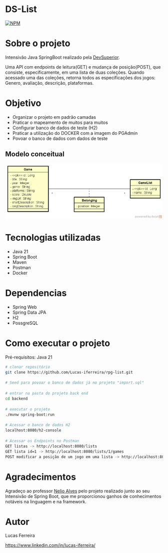 # DS-List
[![NPM](https://img.shields.io/npm/l/react)](https://github.com/Lucas-iferreira/rpg-list/blob/main/LICENSE) 

# Sobre o projeto
Intensivão Java SpringBoot realizado pela [DevSuperior](https://devsuperior.com.br).

Uma API com endpoints de leitura(GET) e mudança de posição(POST), que consiste, especificamente, em uma lista de duas coleções.
Quando acessado uma das coleções, retorna todos as especificações dos jogos: Genero, avaliação, descrição, plataformas.

# Objetivo

- Organizar o projeto em padrão camadas
- Praticar o mapeamento de muitos para muitos
- Configurar banco de dados de teste (H2)
- Praticar a utilização do DOCKER com a imagem do PGAdmin  
- Povoar o banco de dados com dados de teste

## Modelo conceitual
![Modelo Conceitual](assets/modelo-conceitual.jpeg)

# Tecnologias utilizadas
- Java 21
- Spring Boot
- Maven
- Postman
- Docker

# Dependencias 
- Spring Web
- Spring Data JPA
- H2
- PossgreSQL

# Como executar o projeto

Pré-requisitos: Java 21

```bash
# clonar repositório
git clone https://github.com/Lucas-iferreira/rpg-list.git

# Seed para povoar o banco de dados já no projeto "import.sql"

# entrar na pasta do projeto back end
cd backend

# executar o projeto
./mvnw spring-boot:run

# Acessar o banco de dados H2
localhost:8080/h2-console

# Acessar os Endpoints no Postman
GET listas -> http://localhost:8080/lists
GET lista id=1 -> http://localhost:8080/lists/1/games
POST modificar a posição de um jogo em uma lista -> http://localhost:8080/lists/2/replacement
```

# Agradecimentos
Agradeço ao professor [Nelio Alves](https://www.linkedin.com/in/nelio-alves/) pelo projeto realizado junto ao seu Intensivão de Spring Boot, que me proporcionou ganhos 
de conhecimentos notáveis na linguagem e na framework.

# Autor

Lucas Ferreira

https://www.linkedin.com/in/lucas-iferreira/
